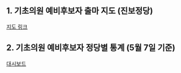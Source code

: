 <h2> 1. 기초의원 예비후보자 출마 지도 (진보정당) </h2>
<a href="https://arubaklm.github.io/election2022/기초의원_출마지도.html"> 지도 링크 </a>

<h2> 2. 기초의원 예비후보자 정당별 통계 (5월 7일 기준) </h2> 
<a href="https://arubaklm.github.io/election2022/예비후보자_대시보드-0507-.html"> 대시보드  </a>
